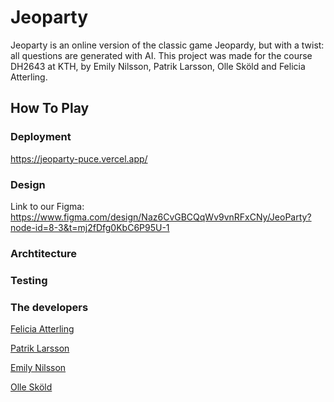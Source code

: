 # Jeoparty 
Jeoparty is an online version of the classic game Jeopardy, but with a twist: all questions are generated with AI.
This project was made for the course DH2643 at KTH, by Emily Nilsson, Patrik Larsson, Olle Sköld and Felicia Atterling.

## How To Play


### Deployment
https://jeoparty-puce.vercel.app/

### Design
Link to our Figma: https://www.figma.com/design/Naz6CvGBCQqWv9vnRFxCNy/JeoParty?node-id=8-3&t=mj2fDfg0KbC6P95U-1 

### Archtitecture

### Testing

### The developers  
[Felicia Atterling](https://github.com/feliciaatterling)

[Patrik Larsson](https://github.com/larssonpatrik)

[Emily Nilsson](https://github.com/emlinem)

[Olle Sköld](https://github.com/OlleSkold)
